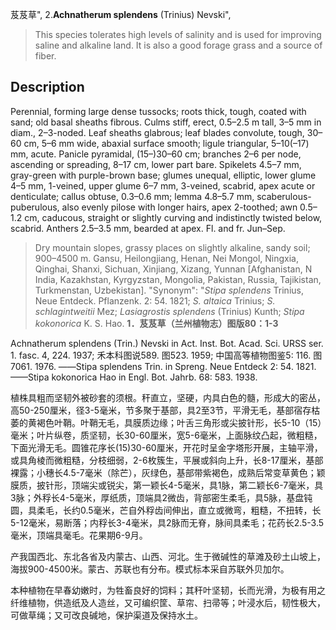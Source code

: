 芨芨草",
2.**Achnatherum splendens** (Trinius) Nevski",

> This species tolerates high levels of salinity and is used for improving saline and alkaline land. It is also a good forage grass and a source of fiber.

## Description
Perennial, forming large dense tussocks; roots thick, tough, coated with sand; old basal sheaths fibrous. Culms stiff, erect, 0.5–2.5 m tall, 3–5 mm in diam., 2–3-noded. Leaf sheaths glabrous; leaf blades convolute, tough, 30–60 cm, 5–6 mm wide, abaxial surface smooth; ligule triangular, 5–10(–17) mm, acute. Panicle pyramidal, (15–)30–60 cm; branches 2–6 per node, ascending or spreading, 8–17 cm, lower part bare. Spikelets 4.5–7 mm, gray-green with purple-brown base; glumes unequal, elliptic, lower glume 4–5 mm, 1-veined, upper glume 6–7 mm, 3-veined, scabrid, apex acute or denticulate; callus obtuse, 0.3–0.6 mm; lemma 4.8–5.7 mm, scaberulous-puberulous, also evenly pilose with longer hairs, apex 2-toothed; awn 0.5–1.2 cm, caducous, straight or slightly curving and indistinctly twisted below, scabrid. Anthers 2.5–3.5 mm, bearded at apex. Fl. and fr. Jun–Sep.

> Dry mountain slopes, grassy places on slightly alkaline, sandy soil; 900–4500 m. Gansu, Heilongjiang, Henan, Nei Mongol, Ningxia, Qinghai, Shanxi, Sichuan, Xinjiang, Xizang, Yunnan [Afghanistan, N India, Kazakhstan, Kyrgyzstan, Mongolia, Pakistan, Russia, Tajikistan, Turkmenstan, Uzbekistan].
  "Synonym": "*Stipa splendens* Trinius, Neue Entdeck. Pflanzenk. 2: 54. 1821; *S. altaica* Trinius; *S. schlagintweitii* Mez; *Lasiagrostis splendens* (Trinius) Kunth; *Stipa kokonorica* K. S. Hao.
**1．芨芨草（兰州植物志）图版80：1-3**

Achnatherum splendens (Trin.) Nevski in Act. Inst. Bot. Acad. Sci. URSS ser. 1. fasc. 4, 224. 1937; 禾本科图说589. 图523. 1959; 中国高等植物图鉴5: 116. 图7061. 1976. ——Stipa splendens Trin. in Spreng. Neue Entdeck 2: 54. 1821. ——Stipa kokonorica Hao in Engl. Bot. Jahrb. 68: 583. 1938.

植株具粗而坚韧外被砂套的须根。秆直立，坚硬，内具白色的髓，形成大的密丛，高50-250厘米，径3-5毫米，节多聚于基部，具2至3节，平滑无毛，基部宿存枯萎的黄褐色叶鞘。叶鞘无毛，具膜质边缘；叶舌三角形或尖披针形，长5-10（15）毫米；叶片纵卷，质坚韧，长30-60厘米，宽5-6毫米，上面脉纹凸起，微粗糙，下面光滑无毛。圆锥花序长(15)30-60厘米，开花时呈金字塔形开展，主轴平滑，或具角棱而微粗糙，分枝细弱，2-6枚簇生，平展或斜向上升，长8-17厘米，基部裸露；小穗长4.5-7毫米（除芒），灰绿色，基部带紫褐色，成熟后常变草黄色；颖膜质，披针形，顶端尖或锐尖，第一颖长4-5毫米，具1脉，第二颖长6-7毫米，具3脉；外稃长4-5毫米，厚纸质，顶端具2微齿，背部密生柔毛，具5脉，基盘钝圆，具柔毛，长约0.5毫米，芒自外稃齿间伸出，直立或微弯，粗糙，不扭转，长5-12毫米，易断落；内稃长3-4毫米，具2脉而无脊，脉间具柔毛；花药长2.5-3.5毫米，顶端具毫毛。花果期6-9月。

产我国西北、东北各省及内蒙古、山西、河北。生于微碱性的草滩及砂土山坡上，海拔900-4500米。蒙古、苏联也有分布。模式标本采自苏联外贝加尔。

本种植物在早春幼嫩时，为牲畜良好的饲料；其秆叶坚韧，长而光滑，为极有用之纤维植物，供造纸及人造丝，又可编织筐、草帘、扫帚等；叶浸水后，韧性极大，可做草绳；又可改良碱地，保护渠道及保持水土。
